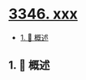 # [3346. xxx](https://github.com/Tdahuyou/TNotes.leetcode/tree/main/notes/3346.%20xxx)

<!-- region:toc -->

- [1. 📝 概述](#1--概述)

<!-- endregion:toc -->

## 1. 📝 概述
